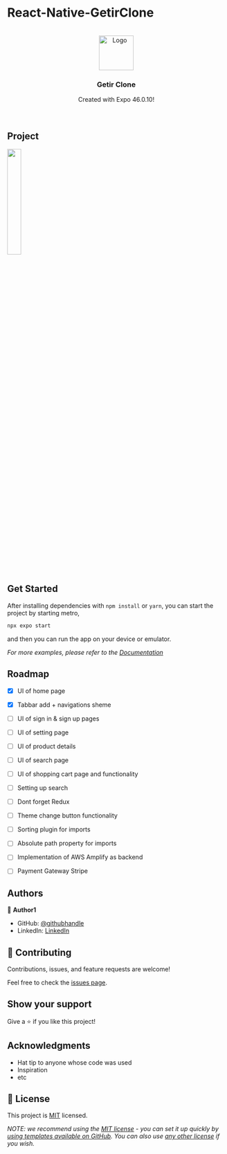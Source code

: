 # React-Native-GetirClone





<!-- PROJECT LOGO -->
<br />
<div align="center">
  <a href="https://spotify.com">
    <img src="https://upload.wikimedia.org/wikipedia/commons/5/58/Getir_logo.png" alt="Logo" width="80">
  </a>

  <h3 align="center">Getir Clone</h3>

  <p align="center">
    Created with Expo 46.0.10! 
    <br />
    <br />
    <br />
  </p>
</div>

<!-- PROJECT -->

##  Project

<img src="https://user-images.githubusercontent.com/96943978/195986913-8ac6bfeb-0272-4aa4-998d-c052155e0d2e.png" width=25% height=25%>




## Get Started

After installing dependencies with `npm install` or `yarn`, you can start the project by starting metro,

```bash
npx expo start
```

and then you can run the app on your device or emulator.

_For more examples, please refer to the [Documentation](https://reactnative.dev/docs/environment-setup)_

<!-- ROADMAP -->

## Roadmap
-   [x] UI of home page
-   [x] Tabbar add + navigations sheme
-   [ ] UI of sign in & sign up pages
-   [ ] UI of setting page
-   [ ] UI of product details
-   [ ] UI of search page
-   [ ] UI of shopping cart page and functionality
-   [ ] Setting up search
-   [ ] Dont forget Redux
-   [ ] Theme change button functionality
-   [ ] Sorting plugin for imports
-   [ ] Absolute path property for imports
-   [ ] Implementation of AWS Amplify as backend
-   [ ] Payment Gateway Stripe



## Authors

👤 **Author1**

- GitHub: [@githubhandle](https://github.com/batuctn)
- LinkedIn: [LinkedIn](https://www.linkedin.com/in/batu%C3%A7etin/)



## 🤝 Contributing

Contributions, issues, and feature requests are welcome!

Feel free to check the [issues page](https://github.com/batuctn/GetirClone/issues).

## Show your support

Give a ⭐️ if you like this project!

## Acknowledgments

- Hat tip to anyone whose code was used
- Inspiration
- etc

## 📝 License

This project is [MIT](./LICENSE) licensed.

_NOTE: we recommend using the [MIT license](https://choosealicense.com/licenses/mit/) - you can set it up quickly by [using templates available on GitHub](https://docs.github.com/en/communities/setting-up-your-project-for-healthy-contributions/adding-a-license-to-a-repository). You can also use [any other license](https://choosealicense.com/licenses/) if you wish._
